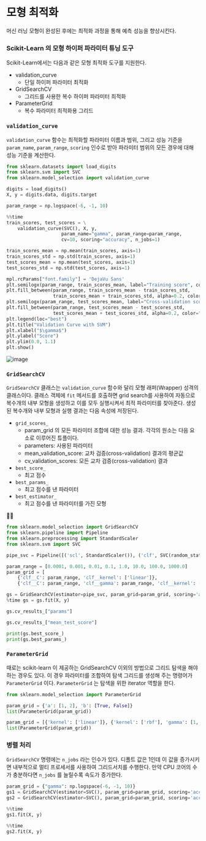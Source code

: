 # 모형 최적화

머신 러닝 모형이 완성된 후에는 최적화 과정을 통해 예측 성능을 향상시킨다.

### Scikit-Learn 의 모형 하이퍼 파라미터 튜닝 도구

Scikit-Learn에서는 다음과 같은 모형 최적화 도구를 지원한다.

- validation_curve
  - 단일 하이퍼 파라미터 최적화
- GridSearchCV
  - 그리드를 사용한 복수 하이퍼 파라미터 최적화
- ParameterGrid
  - 복수 파라미터 최적화용 그리드



### `validation_curve` 

`validation_curve` 함수는 최적화할 파라미터 이름과 범위, 그리고 성능 기준을 `param_name`, `param_range`, `scoring` 인수로 받아 파라미터 범위의 모든 경우에 대해 성능 기준을 계산한다.

```python
from sklearn.datasets import load_digits
from sklearn.svm import SVC
from sklearn.model_selection import validation_curve

digits = load_digits()
X, y = digits.data, digits.target

param_range = np.logspace(-6, -1, 10)
```



```python
%%time
train_scores, test_scores = \
	validation_curve(SVC(), X, y,
                    param_name="gamma", param_range=param_range,
                    cv=10, scoring="accuracy", n_jobs=1)
```



```python
train_scores_mean = np.mean(train_scores, axis=1)
train_scores_std = np.std(train_scores, axis=1)
test_scores_mean = np.mean(test_scores, axis=1)
test_scores_std = np.std(test_scores, axis=1)

mpl.rcParams["font.family"] = 'DejaVu Sans'
plt.semilogx(param_range, train_scores_mean, label="Training score", color="r")
plt.fill_between(param_range, train_scores_mean - train_scores_std,
                 train_scores_mean + train_scores_std, alpha=0.2, color="r")
plt.semilogx(param_range, test_scores_mean, label="Cross-validation score", color="g")
plt.fill_between(param_range, test_scores_mean - test_scores_std,
                 test_scores_mean + test_scores_std, alpha=0.2, color="g")
plt.legend(loc="best")
plt.title("Validation Curve with SVM")
plt.xlabel("$\gamma$")
plt.ylabel("Score")
plt.ylim(0.0, 1.1)
plt.show()
```

![image](https://user-images.githubusercontent.com/17154958/50571288-99c6e280-0de9-11e9-987b-74a488da75ad.png)



### `GridSearchCV`

`GridSearchCV` 클래스는 `validation_curve` 함수와 달리 모형 래퍼(Wrapper) 성격의 클래스이다.  클래스 객체에 `fit` 메서드를 호출하면 grid search를 사용하여 자동으로 복수개의 내부 모형을 생성하고 이를 모두 실행시켜서 최적 파라미터를 찾아준다. 생성된 복수개와 내부 모형과 실행 결과는 다음 속성에 저장된다.

- `grid_scores_`
  - param_grid 의 모든 파라미터 조합에 대한 성능 결과. 각각의 원소는 다음 요소로 이루어진 튜플이다.
  - parameters: 사용된 파라미터
  - mean_validation_score: 교차 검증(cross-validation) 결과의 평균값
  - cv_validation_scores: 모든 교차 검증(cross-validation) 결과
- `best_score_`
  - 최고 점수
- `best_params_`
  - 최고 점수를 낸 파라미터
- `best_estimator_`
  - 최고 점수를 낸 파라미터를 가진 모형



```python
from sklearn.model_selection import GridSearchCV
from sklearn.pipeline import Pipeline
from sklearn.preprocessing import StandardScaler
from sklearn.svm import SVC

pipe_svc = Pipeline([('scl', StandardScaler()), ('clf', SVC(random_state=1))])

param_range = [0.0001, 0.001, 0.01, 0.1, 1.0, 10.0, 100.0, 1000.0]
param_grid = [
    {'clf__C': param_range, 'clf__kernel': ['linear']},
    {'clf__C': param_range, 'clf__gamma': param_range, 'clf__kernel': ['rbf']}]

gs = GridSearchCV(estimator=pipe_svc, param_grid=param_grid, scoring='accuracy', cv=10, n_jobs=1)
%time gs = gs.fit(X, y)
```



```python
gs.cv_results_["params"]
```



```python
gs.cv_results_["mean_test_score"]
```



```python
print(gs.best_score_)
print(gs.best_params_)
```



### `ParameterGrid`

때로는 scikit-learn 이 제공하는 GridSearchCV 이외의 방법으로 그리드 탐색을 해야하는 경우도 있다. 이 경우 파라미터를 조합하여 탐색 그리드를 생성해 주는 명령어가 `ParameterGrid` 이다. `ParameterGrid` 는 탐색을 위한 iterator 역할을 한다.



```python
from sklearn.model_selection import ParameterGrid
```



```python
param_grid = {'a': [1, 2], 'b': [True, False]}
list(ParameterGrid(param_grid))
```



```python
param_grid = [{'kernel': ['linear']}, {'kernel': ['rbf'], 'gamma': [1, 10]}]
list(ParameterGrid(param_grid))
```



### 병렬 처리

`GridSearchCV` 명령에는 `n_jobs` 라는 인수가 있다. 디폴트 값은 1인데 이 값을 증가시키면 내부적으로 멀티 프로세서를 사용하여 그리드서치를 수행한다. 만약 CPU 코어의 수가 충분하다면 `n_jobs` 를 늘릴수록 속도가 증가한다.

```python
param_grid = {"gamma": np.logspace(-6, -1, 10)}
gs1 = GridSearchCV(estimator=SVC(), param_grid=param_grid, scoring='accuracy', cv=5, n_jobs=1)
gs2 = GridSearchCV(estimator=SVC(), param_grid=param_grid, scoring='accuracy', cv=5, n_jobs=2)
```



```python
%%time
gs1.fit(X, y)
```



```python
%%time
gs2.fit(X, y)
```



